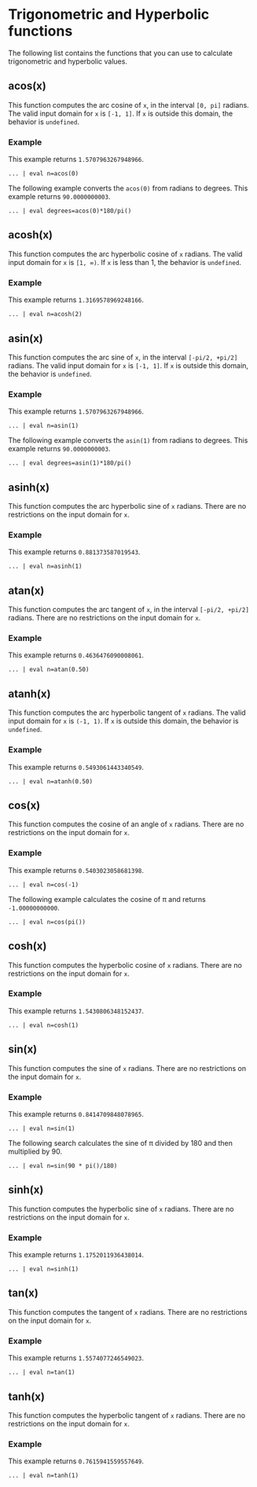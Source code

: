 # Trigonometric and Hyperbolic functions

The following list contains the functions that you can use to calculate trigonometric and hyperbolic values.

## acos(x)

This function computes the arc cosine of `x`, in the interval `[0, pi]` radians. The valid input domain for `x` is `[-1, 1]`. If `x` is outside this domain, the behavior is `undefined`.

### Example

This example returns `1.5707963267948966`.

```
... | eval n=acos(0)
```

The following example converts the `acos(0)` from radians to degrees. This example returns `90.0000000003`.

```
... | eval degrees=acos(0)*180/pi()
```

## acosh(x)

This function computes the arc hyperbolic cosine of `x` radians. The valid input domain for `x` is `[1, ∞)`. If `x` is less than 1, the behavior is `undefined`.

### Example

This example returns `1.3169578969248166`.

```
... | eval n=acosh(2)
```

## asin(x)

This function computes the arc sine of `x`, in the interval `[-pi/2, +pi/2]` radians. The valid input domain for `x` is `[-1, 1]`. If `x` is outside this domain, the behavior is `undefined`.

### Example

This example returns `1.5707963267948966`.

```
... | eval n=asin(1)
```

The following example converts the `asin(1)` from radians to degrees. This example returns `90.0000000003`.

```
... | eval degrees=asin(1)*180/pi()
```

## asinh(x)

This function computes the arc hyperbolic sine of `x` radians. There are no restrictions on the input domain for `x`.

### Example

This example returns `0.881373587019543`.

```
... | eval n=asinh(1)
```

## atan(x)

This function computes the arc tangent of `x`, in the interval `[-pi/2, +pi/2]` radians. There are no restrictions on the input domain for `x`.

### Example

This example returns `0.4636476090008061`.

```
... | eval n=atan(0.50)
```

## atanh(x)

This function computes the arc hyperbolic tangent of `x` radians. The valid input domain for `x` is `(-1, 1)`. If `x` is outside this domain, the behavior is `undefined`.

### Example

This example returns `0.5493061443340549`.

```
... | eval n=atanh(0.50)
```

## cos(x)

This function computes the cosine of an angle of `x` radians. There are no restrictions on the input domain for `x`.

### Example

This example returns `0.5403023058681398`.

```
... | eval n=cos(-1)
```

The following example calculates the cosine of π and returns `-1.00000000000`.

```
... | eval n=cos(pi())
```

## cosh(x)

This function computes the hyperbolic cosine of `x` radians. There are no restrictions on the input domain for `x`.

### Example

This example returns `1.5430806348152437`.

```
... | eval n=cosh(1)
```

## sin(x)

This function computes the sine of `x` radians. There are no restrictions on the input domain for `x`.

### Example

This example returns `0.8414709848078965`.

```
... | eval n=sin(1)
```

The following search calculates the sine of π divided by 180 and then multiplied by 90.

```
... | eval n=sin(90 * pi()/180)
```

## sinh(x)

This function computes the hyperbolic sine of `x` radians. There are no restrictions on the input domain for `x`.

### Example

This example returns `1.1752011936438014`.

```
... | eval n=sinh(1)
```

## tan(x)

This function computes the tangent of `x` radians. There are no restrictions on the input domain for `x`.

### Example

This example returns `1.5574077246549023`.

```
... | eval n=tan(1)
```

## tanh(x)

This function computes the hyperbolic tangent of `x` radians. There are no restrictions on the input domain for `x`.

### Example

This example returns `0.7615941559557649`.

```
... | eval n=tanh(1)
```